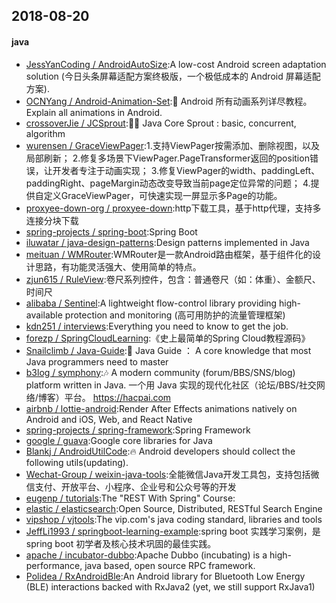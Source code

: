 ## 2018-08-20

#### java
* [JessYanCoding / AndroidAutoSize](https://github.com/JessYanCoding/AndroidAutoSize):A low-cost Android screen adaptation solution (今日头条屏幕适配方案终极版，一个极低成本的 Android 屏幕适配方案).
* [OCNYang / Android-Animation-Set](https://github.com/OCNYang/Android-Animation-Set):🦄 Android 所有动画系列详尽教程。 Explain all animations in Android.
* [crossoverJie / JCSprout](https://github.com/crossoverJie/JCSprout):👨‍🎓 Java Core Sprout : basic, concurrent, algorithm
* [wurensen / GraceViewPager](https://github.com/wurensen/GraceViewPager):1.支持ViewPager按需添加、删除视图，以及局部刷新； 2.修复多场景下ViewPager.PageTransformer返回的position错误，让开发者专注于动画实现； 3.修复ViewPager的width、paddingLeft、paddingRight、pageMargin动态改变导致当前page定位异常的问题； 4.提供自定义GraceViewPager，可快速实现一屏显示多Page的功能。
* [proxyee-down-org / proxyee-down](https://github.com/proxyee-down-org/proxyee-down):http下载工具，基于http代理，支持多连接分块下载
* [spring-projects / spring-boot](https://github.com/spring-projects/spring-boot):Spring Boot
* [iluwatar / java-design-patterns](https://github.com/iluwatar/java-design-patterns):Design patterns implemented in Java
* [meituan / WMRouter](https://github.com/meituan/WMRouter):WMRouter是一款Android路由框架，基于组件化的设计思路，有功能灵活强大、使用简单的特点。
* [zjun615 / RuleView](https://github.com/zjun615/RuleView):卷尺系列控件，包含：普通卷尺（如：体重）、金额尺、时间尺
* [alibaba / Sentinel](https://github.com/alibaba/Sentinel):A lightweight flow-control library providing high-available protection and monitoring (高可用防护的流量管理框架)
* [kdn251 / interviews](https://github.com/kdn251/interviews):Everything you need to know to get the job.
* [forezp / SpringCloudLearning](https://github.com/forezp/SpringCloudLearning):《史上最简单的Spring Cloud教程源码》
* [Snailclimb / Java-Guide](https://github.com/Snailclimb/Java-Guide):📖 Java Guide ： A core knowledge that most Java programmers need to master
* [b3log / symphony](https://github.com/b3log/symphony):🎶 A modern community (forum/BBS/SNS/blog) platform written in Java. 一个用 Java 实现的现代化社区（论坛/BBS/社交网络/博客）平台。 https://hacpai.com
* [airbnb / lottie-android](https://github.com/airbnb/lottie-android):Render After Effects animations natively on Android and iOS, Web, and React Native
* [spring-projects / spring-framework](https://github.com/spring-projects/spring-framework):Spring Framework
* [google / guava](https://github.com/google/guava):Google core libraries for Java
* [Blankj / AndroidUtilCode](https://github.com/Blankj/AndroidUtilCode):🔥 Android developers should collect the following utils(updating).
* [Wechat-Group / weixin-java-tools](https://github.com/Wechat-Group/weixin-java-tools):全能微信Java开发工具包，支持包括微信支付、开放平台、小程序、企业号和公众号等的开发
* [eugenp / tutorials](https://github.com/eugenp/tutorials):The "REST With Spring" Course:
* [elastic / elasticsearch](https://github.com/elastic/elasticsearch):Open Source, Distributed, RESTful Search Engine
* [vipshop / vjtools](https://github.com/vipshop/vjtools):The vip.com's java coding standard, libraries and tools
* [JeffLi1993 / springboot-learning-example](https://github.com/JeffLi1993/springboot-learning-example):spring boot 实践学习案例，是 spring boot 初学者及核心技术巩固的最佳实践。
* [apache / incubator-dubbo](https://github.com/apache/incubator-dubbo):Apache Dubbo (incubating) is a high-performance, java based, open source RPC framework.
* [Polidea / RxAndroidBle](https://github.com/Polidea/RxAndroidBle):An Android library for Bluetooth Low Energy (BLE) interactions backed with RxJava2 (yet, we still support RxJava1)
